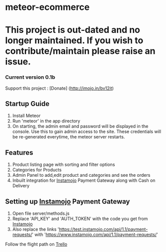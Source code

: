 # meteor-ecommerce
# This project is out-dated and no longer maintained. If you wish to contribute/maintain please raise an issue.

### Current version 0.1b

Support this project : [Donate] (http://imojo.in/bv12it)

## Startup Guide
1. Install Meteor
2. Run 'meteor' in the app directory
3. On starting, the admin email and password will be displayed in the console. Use this to gain admin access to the site. These credentials will be re-generated everytime, the meteor server restarts.



## Features
1. Product listing page with sorting and filter options
2. Categories for Products
3. Admin Panel to add,edit product and categories and see the orders
4. Inbuilt integration for [Instamojo](https://imjo.in/NvQhd) Payment Gateway along with Cash on Delivery

## Setting up [Instamojo](https://imjo.in/NvQhd) Payment Gateway
1. Open file server/methods.js
2. Replace 'API_KEY' and 'AUTH_TOKEN' with the code you get from [Instamojo](https://imjo.in/NvQhd) 
3. Also replace the links 'https://test.instamojo.com/api/1.1/payment-requests/' with 'https://www.instamojo.com/api/1.1/payment-requests/'




Follow the flight path on [Trello](https://trello.com/b/y1S4C07V/meteor-ecommerce)
